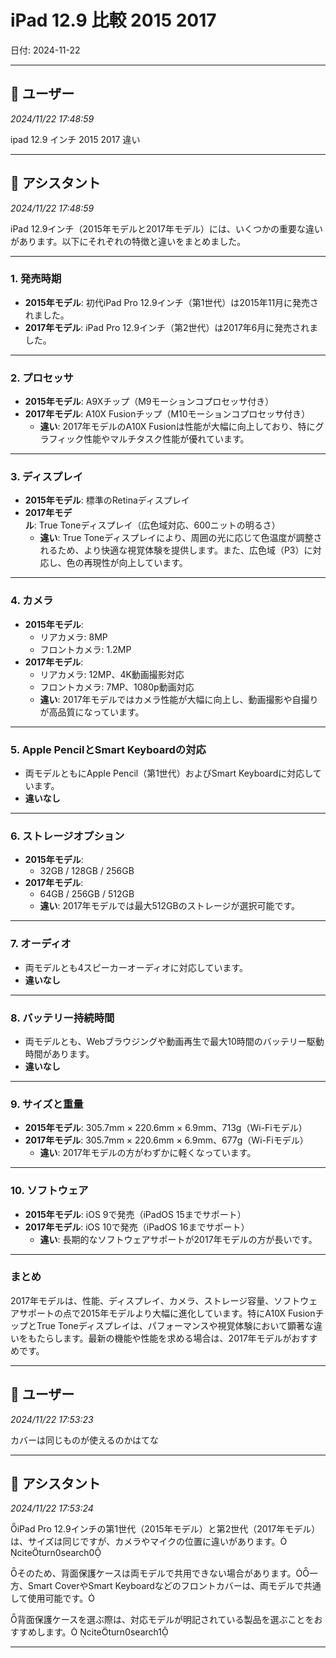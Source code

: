 # iPad 12.9 比較 2015 2017

日付: 2024-11-22

---

## 👤 ユーザー
*2024/11/22 17:48:59*

ipad 12.9 インチ 2015 2017 違い

---

## 🤖 アシスタント
*2024/11/22 17:48:59*

iPad 12.9インチ（2015年モデルと2017年モデル）には、いくつかの重要な違いがあります。以下にそれぞれの特徴と違いをまとめました。

---

### **1. 発売時期**
- **2015年モデル**: 初代iPad Pro 12.9インチ（第1世代）は2015年11月に発売されました。
- **2017年モデル**: iPad Pro 12.9インチ（第2世代）は2017年6月に発売されました。

---

### **2. プロセッサ**
- **2015年モデル**: A9Xチップ（M9モーションコプロセッサ付き）
- **2017年モデル**: A10X Fusionチップ（M10モーションコプロセッサ付き）
  - **違い**: 2017年モデルのA10X Fusionは性能が大幅に向上しており、特にグラフィック性能やマルチタスク性能が優れています。

---

### **3. ディスプレイ**
- **2015年モデル**: 標準のRetinaディスプレイ
- **2017年モデル**: True Toneディスプレイ（広色域対応、600ニットの明るさ）
  - **違い**: True Toneディスプレイにより、周囲の光に応じて色温度が調整されるため、より快適な視覚体験を提供します。また、広色域（P3）に対応し、色の再現性が向上しています。

---

### **4. カメラ**
- **2015年モデル**:
  - リアカメラ: 8MP
  - フロントカメラ: 1.2MP
- **2017年モデル**:
  - リアカメラ: 12MP、4K動画撮影対応
  - フロントカメラ: 7MP、1080p動画対応
  - **違い**: 2017年モデルではカメラ性能が大幅に向上し、動画撮影や自撮りが高品質になっています。

---

### **5. Apple PencilとSmart Keyboardの対応**
- 両モデルともにApple Pencil（第1世代）およびSmart Keyboardに対応しています。
- **違いなし**

---

### **6. ストレージオプション**
- **2015年モデル**:
  - 32GB / 128GB / 256GB
- **2017年モデル**:
  - 64GB / 256GB / 512GB
  - **違い**: 2017年モデルでは最大512GBのストレージが選択可能です。

---

### **7. オーディオ**
- 両モデルとも4スピーカーオーディオに対応しています。
- **違いなし**

---

### **8. バッテリー持続時間**
- 両モデルとも、Webブラウジングや動画再生で最大10時間のバッテリー駆動時間があります。
- **違いなし**

---

### **9. サイズと重量**
- **2015年モデル**: 305.7mm × 220.6mm × 6.9mm、713g（Wi-Fiモデル）
- **2017年モデル**: 305.7mm × 220.6mm × 6.9mm、677g（Wi-Fiモデル）
  - **違い**: 2017年モデルの方がわずかに軽くなっています。

---

### **10. ソフトウェア**
- **2015年モデル**: iOS 9で発売（iPadOS 15までサポート）
- **2017年モデル**: iOS 10で発売（iPadOS 16までサポート）
  - **違い**: 長期的なソフトウェアサポートが2017年モデルの方が長いです。

---

### **まとめ**
2017年モデルは、性能、ディスプレイ、カメラ、ストレージ容量、ソフトウェアサポートの点で2015年モデルより大幅に進化しています。特にA10X FusionチップとTrue Toneディスプレイは、パフォーマンスや視覚体験において顕著な違いをもたらします。最新の機能や性能を求める場合は、2017年モデルがおすすめです。

---

## 👤 ユーザー
*2024/11/22 17:53:23*

カバーは同じものが使えるのかはてな

---

## 🤖 アシスタント
*2024/11/22 17:53:24*

iPad Pro 12.9インチの第1世代（2015年モデル）と第2世代（2017年モデル）は、サイズは同じですが、カメラやマイクの位置に違いがあります。 citeturn0search0

そのため、背面保護ケースは両モデルで共用できない場合があります。一方、Smart CoverやSmart Keyboardなどのフロントカバーは、両モデルで共通して使用可能です。

背面保護ケースを選ぶ際は、対応モデルが明記されている製品を選ぶことをおすすめします。 citeturn0search1

---
